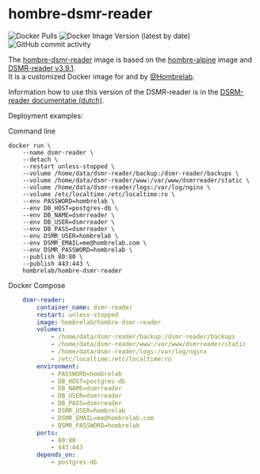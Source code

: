 # hombre-dsmr-reader
![Docker Pulls](https://img.shields.io/docker/pulls/hombrelab/hombre-dsmr-reader) ![Docker Image Version (latest by date)](https://img.shields.io/docker/v/hombrelab/hombre-dsmr-reader) ![GitHub commit activity](https://img.shields.io/github/last-commit/hombrelab/hombre-dsmr-reader)  

The [hombre-dsmr-reader](https://hub.docker.com/repository/docker/hombrelab/hombre-dsmr-reader) image is based on the [hombre-alpine](https://hub.docker.com/repository/docker/hombrelab/hombre-alpine) image and [DSMR-reader v3.9.1](https://github.com/dennissiemensma/dsmr-reader).  
It is a customized Docker image for and by [@Hombrelab](me@hombrelab.com).

Information how to use this version of the DSMR-reader is in the [DSRM-reader documentatie (dutch)](https://dsmr-reader.readthedocs.io/nl/v3/).

Deployment examples:

Command line
```shell script
docker run \
    --name dsmr-reader \
    --detach \
    --restart unless-stopped \
    --volume /home/data/dsmr-reader/backup:/dsmr-reader/backups \
    --volume /home/data/dsmr-reader/www:/var/www/dsmrreader/static \
    --volume /home/data/dsmr-reader/logs:/var/log/nginx \
    --volume /etc/localtime:/etc/localtime:ro \
    --env PASSWORD=hombrelab \
    --env DB_HOST=postgres-db \
    --env DB_NAME=dsmrreader \
    --env DB_USER=dsmrreader \
    --env DB_PASS=dsmrreader \
    --env DSMR_USER=hombrelab \
    --env DSMR_EMAIL=me@hombrelab.com \
    --env DSMR_PASSWORD=hombrelab \
    --publish 80:80 \
    --publish 443:443 \
    hombrelab/hombre-dsmr-reader
```
Docker Compose
```yaml
    dsmr-reader:
        container_name: dsmr-reader
        restart: unless-stopped
        image: hombrelab/hombre-dsmr-reader
        volumes:
            - /home/data/dsmr-reader/backup:/dsmr-reader/backups
            - /home/data/dsmr-reader/www:/var/www/dsmrreader/static
            - /home/data/dsmr-reader/logs:/var/log/nginx
            - /etc/localtime:/etc/localtime:ro
        environment:
            - PASSWORD=hombrelab
            - DB_HOST=postgres-db
            - DB_NAME=dsmrreader
            - DB_USER=dsmrreader
            - DB_PASS=dsmrreader
            - DSMR_USER=hombrelab
            - DSMR_EMAIL=me@hombrelab.com
            - DSMR_PASSWORD=hombrelab
        ports:
            - 80:80
            - 443:443
        depends_on:
            - postgres-db
```